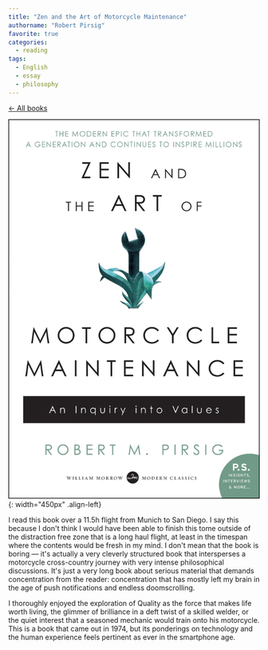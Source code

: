 ```yaml
---
title: "Zen and the Art of Motorcycle Maintenance"
authorname: "Robert Pirsig"
favorite: true
categories:
  - reading
tags:
  - English
  - essay
  - philosophy
---
```

<span style="color:gray">[← All books](https://www.kaito.co/reading/)</span>  

![image-left](/images/reading/zenartmotorcyclemaintenance.jpeg){: width="450px" .align-left}

I read this book over a 11.5h flight from Munich to San Diego. I say this because I don't think I would have been able to finish this tome outside of the distraction free zone that is a long haul flight, at least in the timespan where the contents would be fresh in my mind. I don't mean that the book is boring — it's actually a very cleverly structured book that intersperses a motorcycle cross-country journey with very intense philosophical discussions. It's just a very long book about serious material that demands concentration from the reader: concentration that has mostly left my brain in the age of push notifications and endless doomscrolling.

 I thoroughly enjoyed the exploration of Quality as the force that makes life worth living, the glimmer of brilliance in a deft twist of a skilled welder, or the quiet interest that a seasoned mechanic would train onto his motorcycle. This is a book that came out in 1974, but its ponderings on technology and the human experience feels pertinent as ever in the smartphone age.
